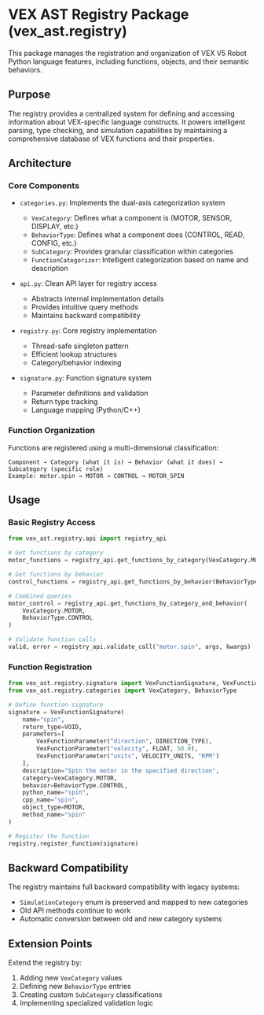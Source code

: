 # VEX AST Registry Package (vex_ast.registry)

This package manages the registration and organization of VEX V5 Robot Python language features, including functions, objects, and their semantic behaviors.

## Purpose

The registry provides a centralized system for defining and accessing information about VEX-specific language constructs. It powers intelligent parsing, type checking, and simulation capabilities by maintaining a comprehensive database of VEX functions and their properties.

## Architecture

### Core Components

*   `categories.py`: Implements the dual-axis categorization system
    - `VexCategory`: Defines what a component is (MOTOR, SENSOR, DISPLAY, etc.)
    - `BehaviorType`: Defines what a component does (CONTROL, READ, CONFIG, etc.)
    - `SubCategory`: Provides granular classification within categories
    - `FunctionCategorizer`: Intelligent categorization based on name and description

*   `api.py`: Clean API layer for registry access
    - Abstracts internal implementation details
    - Provides intuitive query methods
    - Maintains backward compatibility

*   `registry.py`: Core registry implementation
    - Thread-safe singleton pattern
    - Efficient lookup structures
    - Category/behavior indexing

*   `signature.py`: Function signature system
    - Parameter definitions and validation
    - Return type tracking
    - Language mapping (Python/C++)

### Function Organization

Functions are registered using a multi-dimensional classification:

```
Component → Category (what it is) → Behavior (what it does) → Subcategory (specific role)
Example: motor.spin → MOTOR → CONTROL → MOTOR_SPIN
```

## Usage

### Basic Registry Access

```python
from vex_ast.registry.api import registry_api

# Get functions by category
motor_functions = registry_api.get_functions_by_category(VexCategory.MOTOR)

# Get functions by behavior
control_functions = registry_api.get_functions_by_behavior(BehaviorType.CONTROL)

# Combined queries
motor_control = registry_api.get_functions_by_category_and_behavior(
    VexCategory.MOTOR, 
    BehaviorType.CONTROL
)

# Validate function calls
valid, error = registry_api.validate_call("motor.spin", args, kwargs)
```

### Function Registration

```python
from vex_ast.registry.signature import VexFunctionSignature, VexFunctionParameter
from vex_ast.registry.categories import VexCategory, BehaviorType

# Define function signature
signature = VexFunctionSignature(
    name="spin",
    return_type=VOID,
    parameters=[
        VexFunctionParameter("direction", DIRECTION_TYPE),
        VexFunctionParameter("velocity", FLOAT, 50.0),
        VexFunctionParameter("units", VELOCITY_UNITS, "RPM")
    ],
    description="Spin the motor in the specified direction",
    category=VexCategory.MOTOR,
    behavior=BehaviorType.CONTROL,
    python_name="spin",
    cpp_name="spin",
    object_type=MOTOR,
    method_name="spin"
)

# Register the function
registry.register_function(signature)
```

## Backward Compatibility

The registry maintains full backward compatibility with legacy systems:
- `SimulationCategory` enum is preserved and mapped to new categories
- Old API methods continue to work
- Automatic conversion between old and new category systems

## Extension Points

Extend the registry by:
1. Adding new `VexCategory` values
2. Defining new `BehaviorType` entries
3. Creating custom `SubCategory` classifications
4. Implementing specialized validation logic